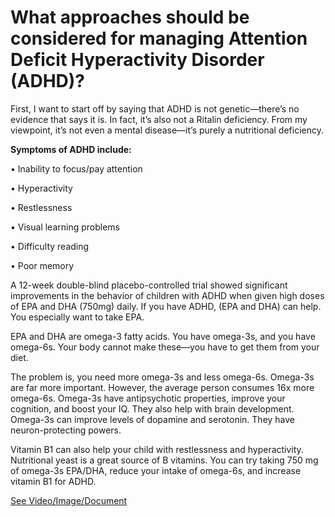 # What approaches should be considered for managing Attention Deficit Hyperactivity Disorder (ADHD)?

First, I want to start off by saying that ADHD is not genetic—there’s no evidence that says it is. In fact, it’s also not a Ritalin deficiency. From my viewpoint, it’s not even a mental disease—it’s purely a nutritional deficiency.

**Symptoms of ADHD include:**

• Inability to focus/pay attention

• Hyperactivity

• Restlessness

• Visual learning problems

• Difficulty reading

• Poor memory

A 12-week double-blind placebo-controlled trial showed significant improvements in the behavior of children with ADHD when given high doses of EPA and DHA (750mg) daily. If you have ADHD, (EPA and DHA) can help. You especially want to take EPA.

EPA and DHA are omega-3 fatty acids. You have omega-3s, and you have omega-6s. Your body cannot make these—you have to get them from your diet.

The problem is, you need more omega-3s and less omega-6s. Omega-3s are far more important. However, the average person consumes 16x more omega-6s. Omega-3s have antipsychotic properties, improve your cognition, and boost your IQ. They also help with brain development. Omega-3s can improve levels of dopamine and serotonin. They have neuron-protecting powers.

Vitamin B1 can also help your child with restlessness and hyperactivity. Nutritional yeast is a great source of B vitamins. You can try taking 750 mg of omega-3s EPA/DHA, reduce your intake of omega-6s, and increase vitamin B1 for ADHD.

 [See Video/Image/Document](https://hls-player.drberg.com/asset?path=migrated-assets/do-this-for-attention-deficit-hyperactivity-disorder-omega-3-fatty-acids-for-adhd-drberg)